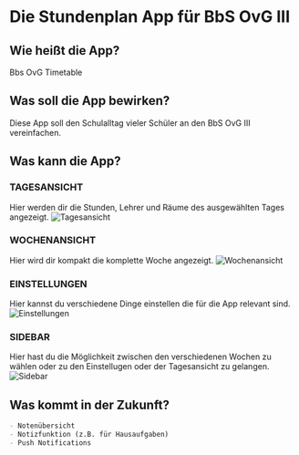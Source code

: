 # Die Stundenplan App für BbS OvG III

## Wie heißt die App?

Bbs OvG Timetable

## Was soll die App bewirken?

Diese App soll den Schulalltag vieler Schüler an den BbS OvG III vereinfachen.

## Was kann die App?

### TAGESANSICHT

Hier werden dir die Stunden, Lehrer und Räume des ausgewählten Tages angezeigt.
<img src="tagesansicht.jpeg" alt="Tagesansicht"/>

### WOCHENANSICHT

Hier wird dir kompakt die komplette Woche angezeigt.
<img src="wochenansicht.jpeg" alt="Wochenansicht"/>

### EINSTELLUNGEN 
Hier kannst du verschiedene Dinge einstellen die für die App relevant sind.
<img src="settings.jpeg" alt="Einstellungen"/>

### SIDEBAR
Hier hast du die Möglichkeit zwischen den verschiedenen Wochen zu wählen oder zu den Einstellugen oder der Tagesansicht zu gelangen.
<img src="sidebar.jpeg" alt="Sidebar"/>

## Was kommt in der Zukunft?

```markdown
- Notenübersicht
- Notizfunktion (z.B. für Hausaufgaben)
- Push Notifications
```
